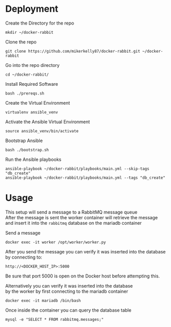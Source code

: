 # Deployment  
Create the Directory for the repo  
```
mkdir ~/docker-rabbit
```
  
Clone the repo  
```
git clone https://github.com/mikerkelly87/docker-rabbit.git ~/docker-rabbit
```
  
Go into the repo directory  
```
cd ~/docker-rabbit/
```
  
Install Required Software  
```
bash ./prereqs.sh
```
  
Create the Virtual Environment  
```
virtualenv ansible_venv
```
  
Activate the Ansible Virtual Environment  
```
source ansible_venv/bin/activate
```
  
Bootstrap Ansible  
```
bash ./bootstrap.sh
```
  
Run the Ansible playbooks  
```
ansible-playbook ~/docker-rabbit/playbooks/main.yml --skip-tags "db_create"  
ansible-playbook ~/docker-rabbit/playbooks/main.yml --tags "db_create"
```
  
# Usage  
This setup will send a message to a RabbitMQ message queue  
After the message is sent the worker container will retrieve the message  
and insert it into the `rabbitmq` database on the mariadb container  
  
Send a message  
```
docker exec -it worker /opt/worker/worker.py
```
  
After you send the message you can verify it was inserted into the database  
by connecting to:  
```
http://<DOCKER_HOST_IP>:5000
```
Be sure that port 5000 is open on the Docker host before attempting this.  
  
Alternatively you can verify it was inserted into the database  
by the worker by first connecting to the mariadb container  
```
docker exec -it mariadb /bin/bash
```
  
Once inside the container you can query the database table  
```
mysql -e "SELECT * FROM rabbitmq.messages;"
```
